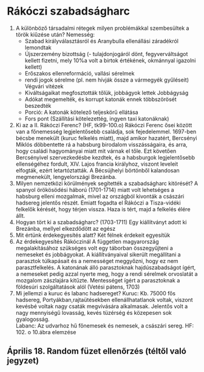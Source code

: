 # Rákóczi szabadságharc
1. A különböző társadalmi rétegek milyen problémákkal szembesültek a török kiűzése után?
	Nemesség:
	- Szabad királyválasztásról és Aranybulla ellenállási záradékról lemondtak
	- Újszerzemény bizottság (- tulajdonjogáról dönt, fegyverváltságot kellett fizetni, mely 10%a volt a birtok értékének, 	okmánnyal igazolni kellett)
	- Erőszakos ellenreformáció, vallási sérelmek
	- rendi jogok sérelme (pl. nem hívják össze a vármegyék gyűléseit)
	Végvári vitézek
    - Kiváltságaikat megfosztották tőlük, jobbágyok lettek
	Jobbágyság
	- Adókat megemelték, és korrupt katonák ennek többszörösét beszedték
	- Porció: A katonák kötelező teljeskörű ellátása
	- Fors pont (Szállítási kötelezettég, ingyen taxi katonáknak)
2. Ki az a II. Rákóczi Ferenc? (HF, tk99-100.o)
	Rákóczi Ferenc ősei között van a főnemesség legjelentősebb családja, sok fejedelemmel. 1697-ben bécsbe menekült (kuruc felkelés miatt), majd amikor hazatért, Bercsényi Miklós döbbentette rá a habsburg birodalom visszásságaira, és arra, hogy családi hagyományai miatt mit várnak el tőle. Ezt követően Bercsényivel szervezkedésbe kezdtek, és a habsburgok legjelentősebb ellenségéhez fordult, XIV. Lajos francia királyhoz, viszont leveleit elfogták, ezért letartóztatták. A Bécsújhelyi börtönből kalandosan megmenekült, lengyelországi Brezánba.
3. Milyen nemzetközi körülmények segítették a szabadságharc kitörését?
	A spanyol örökösödési háború (1701-1714) miatt volt lehetséges a habsburg elleni mozgalmak, mivel az országból kivonták a császári hadsereg jelentős részét. Emiatt fogadta el Rákóczi a Tisza-vidéki felkelők kérését, hogy térjen vissza. Haza is tért, majd a felkelés élére állt.
4. Hogyan tört ki a szabadságharc? (1703-1711)
	Egy kiállítványt adott ki Brezánba, mellyel elkezdődött az egész
5. Mit értünk érdekegyesítés alatt? 
	Két félnek érdekeit egyesítük
6. Az érdekegyesítés Rákóczinál
	A független magyarország megalakításához szükséges volt egy táborban összegyűjteni a nemeseket és jobbágyokat. A kiállítványaival sikerült megállítani a parasztok túlkapásait és a nemességet meggyőzni, hogy ez nem parasztfelkelés. A katonának álló parasztoknak hajdúszabadságot ígért, a nemeseket pedig azzal nyerte meg, hogy a rendi sérelmek orvoslatát a mozgalom zászlajára kitűzte. Mentességet ígért a parasztoknak a földesúri szolgáltatások alól (Vetési pátens, 1703)
7. Mi jellemzi a kuruc és labanc hadsereget?
	Kuruc: Kb. 75000 fős hadsereg, Portyákban,rajtaütésekben ellenállhatatlanok voltak, viszont kevésbé voltak nagy csaták megvívására alkalmasak. Jelentős volt a nagy mennyiségű lovasság, kevés tüzérség és közepesen sok gyalogosság.  
	Labanc: Az udvarhoz hű főnemesek és nemesek, a császári sereg.
HF: 102. o 10.ábra elemzése
	
## Április 18. Random füzet ellenőrzés (téltől való jegyzet)